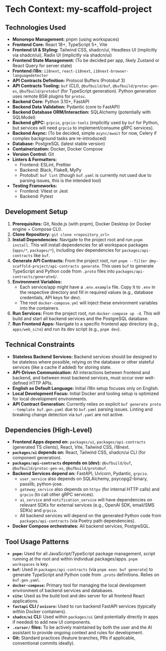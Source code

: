 # Tech Context: my-scaffold-project

## Technologies Used
- **Monorepo Management:** pnpm (using workspaces)
- **Frontend Core:** React 18+, TypeScript 5+, Vite
- **Frontend UI & Styling:** Tailwind CSS, shadcn/ui, Headless UI (implicitly via shadcn/ui), Radix UI (implicitly via shadcn/ui)
- **Frontend State Management:** (To be decided per app, likely Zustand or React Query for server state)
- **Frontend i18n:** `i18next`, `react-i18next`, `i18next-browser-languagedetector`
- **API Contracts Definition:** Protocol Buffers (Protobuf 3)
- **API Contracts Tooling:** `buf` (CLI), `@bufbuild/buf`, `@bufbuild/protoc-gen-es`, `@bufbuild/protobuf` (for TypeScript generation). Python generation uses remote BSR plugins for `protoc`.
- **Backend Core:** Python 3.10+, FastAPI
- **Backend Data Validation:** Pydantic (core to FastAPI)
- **Backend Database ORM/Interaction:** SQLAlchemy (potentially with SQLModel)
- **Backend gRPC:** `grpcio`, `grpcio-tools` (implicitly used by `buf` for Python, but services will need `grpcio` to implement/consume gRPC services).
- **Backend Async:** (To be decided, simple `async/await` for now, Celery if complex background tasks are re-introduced)
- **Database:** PostgreSQL (latest stable version)
- **Containerization:** Docker, Docker Compose
- **Version Control:** Git
- **Linters & Formatters:**
    - Frontend: ESLint, Prettier
    - Backend: Black, Flake8, MyPy
    - Protobuf: `buf lint` (though `buf.yaml` is currently not used due to parsing issues, this is the intended tool)
- **Testing Frameworks:**
    - Frontend: Vitest or Jest
    - Backend: Pytest

## Development Setup
1.  **Prerequisites:** Git, Node.js (with pnpm), Docker Desktop (or Docker engine + Compose CLI).
2.  **Clone Repository:** `git clone <repository_url>`
3.  **Install Dependencies:** Navigate to the project root and run `pnpm install`. This will install dependencies for all workspace packages (`apps/*`, `packages/*`), including dev dependencies for `packages/api-contracts` like `buf`.
4.  **Generate API Contracts:** From the project root, run `pnpm --filter @my-scaffold-project/api-contracts generate`. This uses `buf` to generate TypeScript and Python code from `.proto` files into `packages/api-contracts/generated/`.
5.  **Environment Variables:**
    - Each service/app might have a `.env.example` file. Copy it to `.env` in the respective directory and fill in required values (e.g., database credentials, API keys for dev).
    - The root `docker-compose.yml` will inject these environment variables into the containers.
6.  **Run Services:** From the project root, run `docker-compose up -d`. This will build and start all backend services and the PostgreSQL database.
7.  **Run Frontend Apps:** Navigate to a specific frontend app directory (e.g., `apps/web_site`) and run its dev script (e.g., `pnpm dev`).

## Technical Constraints
- **Stateless Backend Services:** Backend services should be designed to be stateless where possible, relying on the database or other stateful services (like a cache if added) for storing state.
- **API-Driven Communication:** All interactions between frontend and backend, and between most backend services, must occur over well-defined HTTP APIs.
- **English as Default Language:** Initial i18n setup focuses only on English.
- **Local Development Focus:** Initial Docker and tooling setup is optimized for local development environments.
- **API Contract Generation:** Currently relies on explicit `buf generate proto --template buf.gen.yaml` due to `buf.yaml` parsing issues. Linting and breaking change detection via `buf.yaml` are not active.

## Dependencies (High-Level)
- **Frontend Apps depend on:** `packages/ui`, `packages/api-contracts` (generated TS clients), React, Vite, Tailwind CSS, i18next.
- **`packages/ui` depends on:** React, Tailwind CSS, shadcn/ui CLI (for component generation).
- **`packages/api-contracts` depends on (dev):** `@bufbuild/buf`, `@bufbuild/protoc-gen-es`, `@bufbuild/protobuf`.
- **Backend Services depend on:** FastAPI, Uvicorn, Pydantic, `grpcio`.
    - `user_service` also depends on SQLAlchemy, psycopg2-binary, passlib, python-jose.
    - `gateway_service` also depends on `httpx` (for internal HTTP calls) and `grpcio` (to call other gRPC services).
    - `ai_service` and `notification_service` will have dependencies on relevant SDKs for external services (e.g., OpenAI SDK, email/SMS SDKs) and `grpcio`.
    - All backend services will depend on the generated Python code from `packages/api-contracts` (via Poetry path dependencies).
- **Docker Compose orchestrates:** All backend services, PostgreSQL.

## Tool Usage Patterns
- **`pnpm`:** Used for all JavaScript/TypeScript package management, script running at the root and within individual packages/apps. `pnpm workspaces` is key.
- **`buf`:** Used in `packages/api-contracts` (via `pnpm exec buf generate`) to generate TypeScript and Python code from `.proto` definitions. Relies on `buf.gen.yaml`.
- **`docker-compose`:** Primary tool for managing the local development environment of backend services and databases.
- **`vite`:** Used as the build tool and dev server for all frontend React applications.
- **`fastapi` CLI / `uvicorn`:** Used to run backend FastAPI services (typically within Docker containers).
- **`shadcn/ui` CLI:** Used within `packages/ui` (and potentially directly in apps if needed) to add new UI components.
- **`.cursor/` files:** To be actively maintained by both the user and the AI assistant to provide ongoing context and rules for development.
- **Git:** Standard practices (feature branches, PRs if applicable, conventional commits ideally). 
